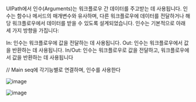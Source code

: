 UIPath에서 인수(Arguments)는 워크플로우 간 데이터를 주고받는 데 사용됩니다. 인수는 함수나 메서드의 매개변수와 유사하며, 다른 워크플로우에 데이터를 전달하거나 해당 워크플로우에서 데이터를 받을 수 있도록 설계되었습니다. 인수는 기본적으로 아래 세 가지 방향을 가집니다:

In: 인수는 워크플로우에 값을 전달하는 데 사용됩니다.
Out: 인수는 워크플로우에서 값을 반환하는 데 사용됩니다.
In/Out: 인수는 워크플로우로 값을 전달하고, 워크플로우에서 값을 반환하는 데 사용됩니다


// Main seq에 각기능별로 연결하며, 인수를 사용한다

![image](https://github.com/jaegyuyoo/automation/assets/57005741/67a59699-7c1d-4c05-bfd7-aa9e8c873695)

![image](https://github.com/jaegyuyoo/automation/assets/57005741/1c5c55a3-dbff-4975-949a-cabe616c8669)